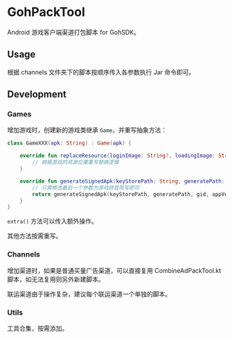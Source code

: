 # GohPackTool

Android 游戏客户端渠道打包脚本 for GohSDK。

## Usage

根据 channels 文件夹下的脚本按顺序传入各参数执行 Jar 命令即可。

## Development

### Games

增加游戏时，创建新的游戏类继承 `Game`，并重写抽象方法：

```Kotlin
class GameXXX(apk: String) : Game(apk) {

    override fun replaceResource(loginImage: String?, loadingImage: String?, logoImage: String?, splashImage: String?) {
        // 根据游戏的资源位置重写替换逻辑
    }

    override fun generateSignedApk(keyStorePath: String, generatePath: String, gid: String, appVersion: String, channelName: String): Boolean {
        // 只需修改最后一个参数为游戏拼音简写即可
        return generateSignedApk(keyStorePath, generatePath, gid, appVersion, channelName, "xxx")
    }
}
```

`extra()` 方法可以传入额外操作。

其他方法按需重写。

### Channels

增加渠道时，如果是普通买量广告渠道，可以直接复用 CombineAdPackTool.kt 脚本，如无法复用则另外新建脚本。

联运渠道由于操作复杂，建议每个联运渠道一个单独的脚本。

### Utils

工具合集，按需添加。